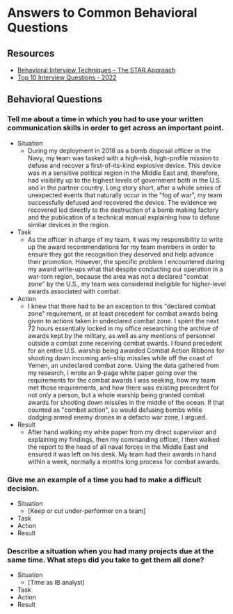 # Answers to Common Behavioral Questions

## Resources

* [Behavioral Interview Techniques – The STAR Approach](https://careerservices.wayne.edu/pdf/behavioralinterviewinfo.pdf)
* [Top 10 Interview Questions - 2022](https://theinterviewguys.com/top-10-job-interview-questions/)

## Behavioral Questions

### Tell me about a time in which you had to use your written communication skills in order to get across an important point.

* Situation
  * During my deployment in 2018 as a bomb disposal officer in the Navy, my team was tasked with a high-risk, high-profile mission to defuse and recover a first-of-its-kind explosive device. This device was in a sensitive political region in the Middle East and, therefore, had visibility up to the highest levels of government both in the U.S. and in the partner country. Long story short, after a whole series of unexpected events that naturally occur in the "fog of war", my team successfully defused and recovered the device. The evidence we recovered led directly to the destruction of a bomb making factory and the publication of a technical manual explaining how to defuse similar devices in the region.
* Task
  * As the officer in charge of my team, it was my responsibility to write up the award recommendations for my team members in order to ensure they got the recognition they deserved and help advance their promotion. However, the specific problem I encountered during my award write-ups what that despite conducting our operation in a war-torn region, because the area was not a declared "combat zone" by the U.S., my team was considered ineligible for higher-level awards associated with combat.
* Action
  * I knew that there had to be an exception to this "declared combat zone" requirement, or at least precedent for combat awards being given to actions taken in undeclared combat zone. I spent the next 72 hours essentially locked in my office researching the archive of awards kept by the military, as well as any mentions of personnel outside a combat zone receiving combat awards. I found precedent for an entire U.S. warship being awarded Combat Action Ribbons for shooting down incoming anti-ship missiles while off the coast of Yemen, an undeclared combat zone. Using the data gathered from my research, I wrote an 9-page white paper going over the requirements for the combat awards I was seeking, how my team met those requirements, and how there was existing precedent for not only a person, but a whole warship being granted combat awards for shooting down missiles in the middle of the ocean. If that counted as "combat action", so would defusing bombs while dodging armed enemy drones in a defacto war zone, I argued. 
* Result
  * After hand walking my white paper from my direct supervisor and explaining my findings, then my commanding officer, I then walked the report to the head of all naval forces in the Middle East and ensured it was left on his desk. My team had their awards in hand within a week, normally a months long process for combat awards.

### Give me an example of a time you had to make a difficult decision.

* Situation
  * [Keep or cut under-performer on a team]
* Task
* Action
* Result

### Describe a situation when you had many projects due at the same time. What steps did you take to get them all done?

* Situation
  * [Time as IB analyst]
* Task
* Action
* Result
